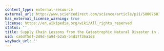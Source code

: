 ```yaml
---
content_type: external-resource
external_url: http://www.sciencedirect.com/science/article/pii/S0007681312001279
has_external_license_warning: true
license: https://en.wikipedia.org/wiki/All_rights_reserved
status: ''
title: Supply Chain Lessons from the Catastrophic Natural Disaster in Japan
uid: ca6df5df-2d9d-4a94-b2a5-b4d17f36a1e8
wayback_url: ''
---
```

